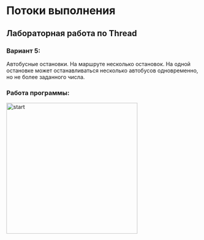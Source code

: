# Потоки выполнения 
## Лабораторная работа по Thread
### Вариант 5: 
Автобусные остановки. На маршруте несколько остановок. На одной остановке может останавливаться несколько автобусов одновременно, но не более заданного числа.
### Работа программы:

<img width="342" alt="start" src="https://user-images.githubusercontent.com/90343173/236204255-c0529573-1322-40da-8141-21fea92bec27.png">
